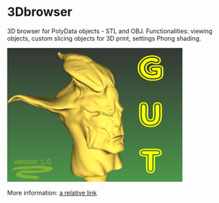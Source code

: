 # 3Dbrowser

3D browser for PolyData objects - STL and OBJ. Functionalities: viewing objects, custom slicing objects for 3D print, settings Phong shading.

![alt text](logo_ver2.png)

More information: [a relative link](DokumentacjaGUT.pdf)
